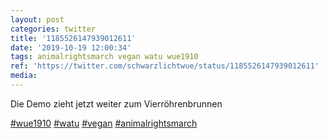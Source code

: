 ```yaml
---
layout: post
categories: twitter
title: '1185526147939012611'
date: '2019-10-19 12:00:34'
tags: animalrightsmarch vegan watu wue1910
ref: 'https://twitter.com/schwarzlichtwue/status/1185526147939012611'
media:
---
```

Die Demo zieht jetzt weiter zum Vierröhrenbrunnen

[#wue1910](/t/wue1910) [#watu](/t/watu) [#vegan](/t/vegan) [#animalrightsmarch](/t/animalrightsmarch) 